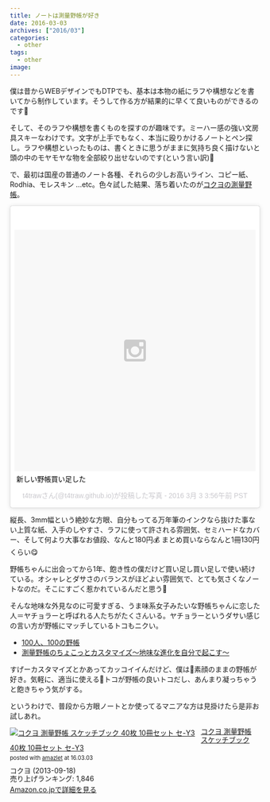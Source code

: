 ```yaml
---
title: ノートは測量野帳が好き
date: 2016-03-03
archives: ["2016/03"]
categories:
  - other
tags:
  - other
image:
---
```

僕は昔からWEBデザインでもDTPでも、基本は本物の紙にラフや構想などを書いてから制作しています。そうして作る方が結果的に早くて良いものができるのです📝

<!--more-->

そして、そのラフや構想を書くものを探すのが趣味です。ミーハー感の強い文房具スキーなわけです。文字が上手でもなく、本当に殴りかけるノートとペン探し。ラフや構想といったものは、書くときに思うがままに気持ち良く描けないと頭の中のモヤモヤな物を全部絞り出せないのです(という言い訳)🐥

で、最初は国産の普通のノート各種、それらの少しお高いライン、コピー紙、Rodhia、モレスキン ...etc。色々試した結果、落ち着いたのが[コクヨの測量野帳](//www.kokuyo-st.co.jp/stationery/fieldnote/)。

<blockquote class="instagram-media" data-instgrm-captioned data-instgrm-version="6" style=" background:#FFF; border:0; border-radius:3px; box-shadow:0 0 1px 0 rgba(0,0,0,0.5),0 1px 10px 0 rgba(0,0,0,0.15); margin: 1px; max-width:658px; padding:0; width:99.375%; width:-webkit-calc(100% - 2px); width:calc(100% - 2px);"><div style="padding:8px;"> <div style=" background:#F8F8F8; line-height:0; margin-top:40px; padding:50.0% 0; text-align:center; width:100%;"> <div style=" background:url(data:image/png;base64,iVBORw0KGgoAAAANSUhEUgAAACwAAAAsCAMAAAApWqozAAAAGFBMVEUiIiI9PT0eHh4gIB4hIBkcHBwcHBwcHBydr+JQAAAACHRSTlMABA4YHyQsM5jtaMwAAADfSURBVDjL7ZVBEgMhCAQBAf//42xcNbpAqakcM0ftUmFAAIBE81IqBJdS3lS6zs3bIpB9WED3YYXFPmHRfT8sgyrCP1x8uEUxLMzNWElFOYCV6mHWWwMzdPEKHlhLw7NWJqkHc4uIZphavDzA2JPzUDsBZziNae2S6owH8xPmX8G7zzgKEOPUoYHvGz1TBCxMkd3kwNVbU0gKHkx+iZILf77IofhrY1nYFnB/lQPb79drWOyJVa/DAvg9B/rLB4cC+Nqgdz/TvBbBnr6GBReqn/nRmDgaQEej7WhonozjF+Y2I/fZou/qAAAAAElFTkSuQmCC); display:block; height:44px; margin:0 auto -44px; position:relative; top:-22px; width:44px;"></div></div> <p style=" margin:8px 0 0 0; padding:0 4px;"> <a href="https://www.instagram.com/p/BCfW__MFD1w/" style=" color:#000; font-family:Arial,sans-serif; font-size:14px; font-style:normal; font-weight:normal; line-height:17px; text-decoration:none; word-wrap:break-word;">新しい野帳買い足した</a></p> <p style=" color:#c9c8cd; font-family:Arial,sans-serif; font-size:14px; line-height:17px; margin-bottom:0; margin-top:8px; overflow:hidden; padding:8px 0 7px; text-align:center; text-overflow:ellipsis; white-space:nowrap;">t4trawさん(@t4traw.github.io)が投稿した写真 - <time style=" font-family:Arial,sans-serif; font-size:14px; line-height:17px;" datetime="2016-03-03T11:56:28+00:00">2016 3月 3 3:56午前 PST</time></p></div></blockquote> <script async defer src="//platform.instagram.com/en_US/embeds.js"></script>

縦長、3mm幅という絶妙な方眼、自分もってる万年筆のインクなら抜けた事ない上質な紙、入手のしやすさ、ラフに使って許される雰囲気、セミハードなカバー、そして何より大事なお値段、なんと180円💰 まとめ買いならなんと1冊130円くらい😋

野帳ちゃんに出会ってから1年、飽き性の僕だけど買い足し買い足しで使い続けている。オシャレとダサさのバランスがほどよい雰囲気で、とても気さくなノートなのだ。そこにすごく惹かれているんだと思う🏩

そんな地味な外見なのに可愛すぎる、うま味系女子みたいな野帳ちゃんに恋した人＝ヤチョラーと呼ばれる人たちがたくさんいる。ヤチョラーというダサい感じの言い方が野帳にマッチしているトコもニクい。

  * [100人、100の野帳](//www.kokuyo-shop.jp/shop/u_page/honne06.aspx)
  * [測量野帳のちょこっとカスタマイズ～地味な進化を自分で起こす～](//inspi-news.com/article/2015/11/18/272.html)

すげーカスタマイズとかあってカッコイイんだけど、僕は素顔のままの野帳が好き。気軽に、適当に使えるトコが野帳の良いトコだし、あんまり凝っちゃうと飽きちゃう気がする。

というわけで、普段から方眼ノートとか使ってるマニアな方は見掛けたら是非お試しあれ。

<div class="amazlet-box" style="margin-bottom:0px;"><div class="amazlet-image" style="float:left;margin:0px 12px 1px 0px;"><a href="//www.amazon.co.jp/exec/obidos/ASIN/B00F27U1EQ/t4traw-22/ref=nosim/" name="amazletlink" target="_blank"><img src="//ecx.images-amazon.com/images/I/51MuCsp49oL._SL160_.jpg" alt="コクヨ 測量野帳 スケッチブック 40枚 10冊セット セ-Y3" style="border: none;" /></a></div><div class="amazlet-info" style="line-height:120%; margin-bottom: 10px"><div class="amazlet-name" style="margin-bottom:10px;line-height:120%"><a href="//www.amazon.co.jp/exec/obidos/ASIN/B00F27U1EQ/t4traw-22/ref=nosim/" name="amazletlink" target="_blank">コクヨ 測量野帳 スケッチブック 40枚 10冊セット セ-Y3</a><div class="amazlet-powered-date" style="font-size:80%;margin-top:5px;line-height:120%">posted with <a href="//www.amazlet.com/" title="amazlet" target="_blank">amazlet</a> at 16.03.03</div></div><div class="amazlet-detail">コクヨ (2013-09-18)<br />売り上げランキング: 1,846<br /></div><div class="amazlet-sub-info" style="float: left;"><div class="amazlet-link" style="margin-top: 5px"><a href="//www.amazon.co.jp/exec/obidos/ASIN/B00F27U1EQ/t4traw-22/ref=nosim/" name="amazletlink" target="_blank">Amazon.co.jpで詳細を見る</a></div></div></div><div class="amazlet-footer" style="clear: left"></div></div>
